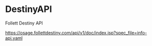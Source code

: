 # DestinyAPI
 Follett Destiny API


 https://osage.follettdestiny.com/api/v1/doc/index.jsp?spec_file=info-api.yaml

